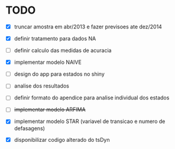 TODO
===

- [x] truncar amostra em abr/2013 e fazer previsoes ate dez/2014

- [x] definir tratamento para dados NA

- [ ] definir calculo das medidas de acuracia

- [x] implementar modelo NAIVE

- [ ] design do app para estados no shiny

- [ ] analise dos resultados

- [ ] definir formato do apendice para analise individual dos estados

- [ ] ~~implementar modelo ARFIMA~~

- [x] implementar modelo STAR (variavel de transicao e numero de defasagens)

- [x] disponibilizar codigo alterado do tsDyn